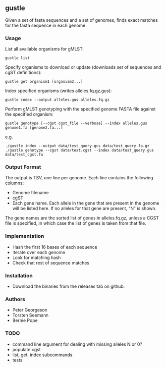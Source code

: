 
## gustle

Given a set of fasta sequences and a set of genomes, 
finds exact matches for the fasta sequence in each genome.

### Usage

List all available organisms for gMLST:
```
gustle list
```

Specify organisms to download or update (downloads set of sequences and cgST definitions):
```
gustle get organism1 [organism2...]
```

Index specified organisms (writes alleles.fq.gz.gus):
```
gustle index --output alleles.gus alleles.fq.gz 
```

Perform gMLST genotyping with the specified genome FASTA file against the specified organism:
```
gustle genotype [--cgst cgst_file --verbose] --index alleles.gus genome1.fa [genome2.fa...]
```

e.g.
```
./gustle index --output data/test_query.gus data/test_query.fa.gz 
./gustle genotype --cgst data/test.cgst --index data/test_query.gus data/test_cgst.fa
```

### Output Format
The output is TSV, one line per genome.
Each line contains the following columns:
* Genome filename
* cgST
* Each gene name. Each allele in the gene that are present in the genome will be listed here. If no alleles for that gene are present, "N" is shown.

The gene names are the sorted list of genes in alleles.fq.gz, unless a CGST file is specified, in which case the list of genes is taken from that file.

### Implementation

* Hash the first 16 bases of each sequence
* Iterate over each genome
* Look for matching hash
* Check that rest of sequence matches

### Installation

* Download the binaries from the releases tab on github.

### Authors

* Peter Georgeson
* Torsten Seemann
* Bernie Pope

### TODO
* command line argument for dealing with missing alleles N or 0?
* populate cgst
* list, get, index subcommands
* tests
